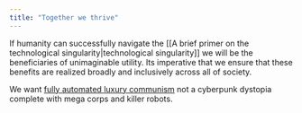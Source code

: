 ```yaml
---
title: "Together we thrive"
---
```


If humanity can successfully navigate the [[A brief primer on the technological singularity|technological singularity]] we will be the beneficiaries of unimaginable utility. Its imperative that we ensure that these benefits are realized broadly and inclusively across all of society. 

We want [fully automated luxury communism](https://en.wikipedia.org/wiki/Fully_Automated_Luxury_Communism) not a cyberpunk dystopia complete with mega corps and killer robots. 

